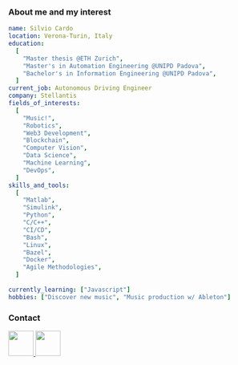 ### About me and my interest

```yaml
name: Silvio Cardo
location: Verona-Turin, Italy
education:
  [
    "Master thesis @ETH Zurich",
    "Master's in Automation Engineering @UNIPD Padova",
    "Bachelor's in Information Engineering @UNIPD Padova",
  ]
current_job: Autonomous Driving Engineer
company: Stellantis
fields_of_interests:
  [
    "Music!",
    "Robotics",
    "Web3 Development",
    "Blockchain",
    "Computer Vision",
    "Data Science",
    "Machine Learning",
    "DevOps",
  ]
skills_and_tools:
  [
    "Matlab",
    "Simulink",
    "Python",
    "C/C++",
    "CI/CD",
    "Bash",
    "Linux",
    "Bazel",
    "Docker",
    "Agile Methodologies",
  ]
  
currently_learning: ["Javascript"]
hobbies: ["Discover new music", "Music production w/ Ableton"]
```

### Contact

<a href="mailto:slv.cardo@gmail.com">
  <img height="50" src="https://img.shields.io/badge/Gmail-D14836?style=for-the-badge&logo=gmail&logoColor=white"/>
</a>

<a href="https://www.linkedin.com/in/silviocardo/">
  <img height="50" src="https://img.shields.io/badge/linkedin-%230077B5.svg?style=for-the-badge&logo=linkedin&logoColor=white"/>
</a>

